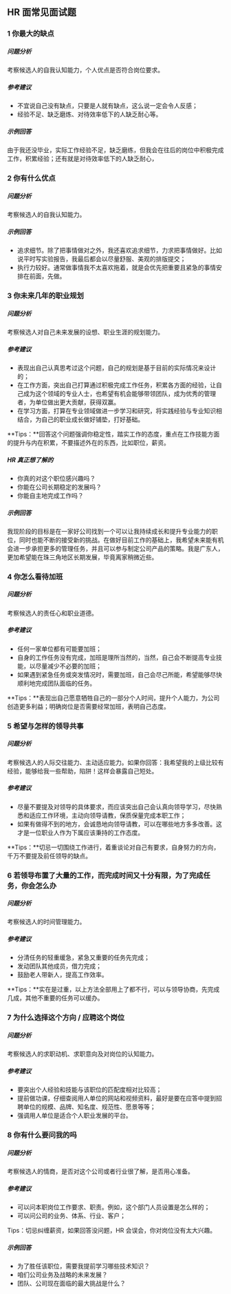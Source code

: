 ## HR 面常见面试题

### 1 你最大的缺点

##### 问题分析

考察候选人的自我认知能力，个人优点是否符合岗位要求。

##### 参考建议

- 不宜说自己没有缺点，只要是人就有缺点，这么说一定会令人反感；
- 经验不足、缺乏磨炼、对待效率低下的人缺乏耐心等。

##### 示例回答

由于我还没毕业，实际工作经验不足，缺乏磨练，但我会在往后的岗位中积极完成工作，积累经验；还有就是对待效率低下的人缺乏耐心，

### 2 你有什么优点

##### 问题分析

考察候选人的自我认知能力。

##### 示例回答

- 追求细节。除了把事情做对之外，我还喜欢追求细节，力求把事情做好。比如说平时写实验报告，我最后都会以尽量舒服、美观的排版提交；
- 执行力较好。通常做事情我不太喜欢拖着，就是会优先把重要且紧急的事情安排在前面，先做。

### 3 你未来几年的职业规划

##### 问题分析

考察候选人对自己未来发展的设想、职业生涯的规划能力。

##### 参考建议

- 表现出自己认真思考过这个问题，自己的规划是基于目前的实际情况来设计的；
- 在工作方面，突出自己打算通过积极完成工作任务，积累各方面的经验，让自己成为这个领域的专业人士，也希望有机会能够带领团队，成为优秀的管理者，为单位做出更大贡献，获得双赢。
- 在学习方面，打算在专业领域做进一步学习和研究，将实践经验与专业知识相结合，为自己的职业成长做好铺垫，打好基础。

**Tips：**回答这个问题强调你稳定性，踏实工作的态度，重点在工作技能方面的提升与内在积累，不要描述外在的东西，比如职位，薪资。

##### HR 真正想了解的

- 你真的对这个职位感兴趣吗？
- 你能在公司长期稳定的发展吗？
- 你能自主地完成工作吗？

##### 示例回答

我现阶段的目标是在一家好公司找到一个可以让我持续成长和提升专业能力的职位，同时也能不断的接受新的挑战。在做好目前工作的基础上，我希望未来能有机会进一步承担更多的管理任务，并且可以参与制定公司产品的策略。我是广东人，更加希望能在珠三角地区长期发展，毕竟离家稍微近些。

### 4 你怎么看待加班

##### 问题分析

考察候选人的责任心和职业道德。

##### 参考建议

- 任何一家单位都有可能要加班；
- 自身的工作任务没有完成，加班是理所当然的，当然，自己会不断提高专业技能，以尽量减少不必要的加班；
- 如果遇到紧急任务或突发情况时，需要加班，自己会尽己所能，希望能够尽快顺利地完成团队面临的任务。

**Tips：**表现出自己愿意牺牲自己的一部分个人时间，提升个人能力，为公司创造更多利益；明确岗位是否需要经常加班，表明自己态度。

### 5 希望与怎样的领导共事

##### 问题分析

考察候选人的人际交往能力、主动适应能力。如果你回答：我希望我的上级比较有经验，能够给我一些帮助，陷阱！这样会暴露自己短处。

##### 参考建议

- 尽量不要提及对领导的具体要求，而应该突出自己会认真向领导学习，尽快熟悉和适应工作环境，主动向领导请教，保质保量完成本职工作；
- 如果有做得不到的地方，会诚恳地向领导请教，可以在哪些地方多多改善。这才是一位职业人作为下属应该秉持的工作态度。

**Tips：**切忌一切围绕工作进行，着重谈论对自己有要求，自身努力的方向，千万不要提及前任领导的缺点。

### 6 若领导布置了大量的工作，而完成时间又十分有限，为了完成任务，你会怎么办

##### 问题分析

考察候选人的时间管理能力。

##### 参考建议

- 分清任务的轻重缓急，紧急又重要的任务先完成；
- 发动团队其他成员，借力完成；
- 鼓励老人带新人，提高工作效率。

**Tips：**实在是过重，以上方法全部用上了都不行，可以与领导协商，先完成几成，其他不重要的任务可以缓办。

### 7 为什么选择这个方向 / 应聘这个岗位

##### 问题分析

考察候选人的求职动机、求职意向及对岗位的认知能力。

##### 参考建议

- 要突出个人经验和技能与该职位的匹配度相对比较高；
- 提前做功课，仔细查阅用人单位的网站和视频资料，最好是要在应答中提到招聘单位的规模、品牌、知名度、规范性、愿景等等；
- 强调用人单位是适合个人职业发展的平台。

### 8 你有什么要问我的吗

##### 问题分析

考察候选人的情商，是否对这个公司或者行业很了解，是否用心准备。

##### 参考建议

- 可以问本职岗位工作要求、职责。例如，这个部门人员设置是怎么样的；
- 可以问公司的业务、体系、行业、客户；

Tips：切忌纠缠薪资，如果回答没问题，HR 会误会，你对岗位没有太大兴趣。

##### 示例回答

- 为了胜任该职位，需要我提前学习哪些技术知识？
- 咱们公司业务及战略的未来发展？
- 团队、公司现在面临的最大挑战是什么？